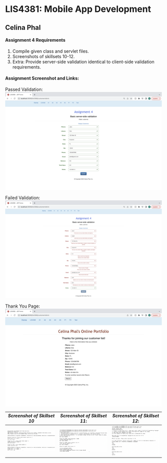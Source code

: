 
# LIS4381: Mobile App Development

## Celina Phal

#### Assignment 4 Requirements

1. Compile given class and servlet files. 
2. Screenshots of skillsets 10-12.
3. Extra: Provide server-side validation identical to client-side validation requirements. 

#### Assignment Screenshot and Links: 
Passed Validation:
![img1](img/img1.png)

Failed Validation:
![img1](img/img2.png)

Thank You Page:
![img3](img/img3.png)

| *Screenshot of Skillset 10*      | *Screenshot of Skillset 11*: | *Screenshot of Skillset 12*:     |
| :----:       |    :----:   |          :----: |
| ![Skillset4](img/q10.png) | ![Skillset5](img/q11.png) | ![Skillset6](img/Q12.png) |
